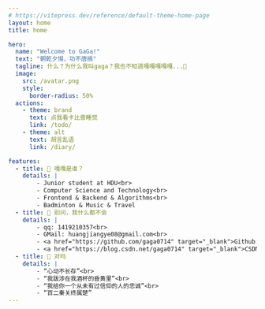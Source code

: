 ```yaml
---
# https://vitepress.dev/reference/default-theme-home-page
layout: home
title: home

hero:
  name: "Welcome to GaGa!"
  text: "朝乾夕惕，功不唐捐"
  tagline: 什么？为什么我叫gaga？我也不知道嘎嘎嘎嘎嘎...🤗
  image:
    src: /avatar.png
    style: 
      border-radius: 50%
  actions:
    - theme: brand
      text: 点我看卡比兽睡觉
      link: /todo/
    - theme: alt
      text: 胡言乱语
      link: /diary/

features:
  - title: 🦆 嘎嘎是谁？
    details: | 
        - Junior student at HDU<br>
        - Computer Science and Technology<br>
        - Frontend & Backend & Algorithms<br>
        - Badminton & Music & Travel
  - title: 🤯 别问，我什么都不会
    details: |
        - qq: 1419210357<br>
        - GMail: huangjiangye08@gmail.com<br>
        - <a href="https://github.com/gaga0714" target="_blank">Github: https://github.com/gaga0714</a><br>
        - <a href="https://blog.csdn.net/gaga0714" target="_blank">CSDN: https://blog.csdn.net/gaga0714</a>
  - title: 🎵 对吗
    details: |
        - “心动不长存”<br>
        - “我跋涉在我酒杯的昏黄里”<br>
        - “我给你一个从未有过信仰的人的忠诚”<br>
        - “百二秦关终属楚”
---
```


